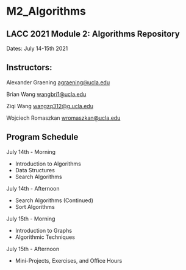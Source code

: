 # M2_Algorithms
## LACC 2021 Module 2: Algorithms Repository

Dates: July 14-15th 2021

## Instructors:

Alexander Graening agraening@ucla.edu

Brian Wang wangbri1@ucla.edu

Ziqi Wang wangzq312@g.ucla.edu

Wojciech Romaszkan wromaszkan@ucla.edu


## Program Schedule

July 14th - Morning

* Introduction to Algorithms
* Data Structures
* Search Algorithms

July 14th - Afternoon

* Search Algorithms (Continued)
* Sort Algorithms

July 15th - Morning

* Introduction to Graphs
* Algorithmic Techniques

July 15th - Afternoon

* Mini-Projects, Exercises, and Office Hours

